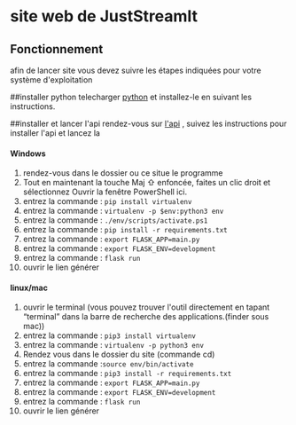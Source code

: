 # site web de JustStreamIt



## Fonctionnement

afin de lancer site vous devez suivre les étapes indiquées pour votre système d'exploitation



##installer python
telecharger [python](https://www.python.org/downloads/ "python") et installez-le en suivant les instructions.

##installer et lancer l'api
rendez-vous sur  [l'api](https://github.com/OpenClassrooms-Student-Center/OCMovies-API-EN-FR "l'api") , suivez les instructions pour installer l'api et lancez la



#### Windows
1. rendez-vous dans le dossier ou ce situe le programme
2. Tout en maintenant la touche Maj ⇧ enfoncée, faites un clic droit et sélectionnez Ouvrir la fenêtre PowerShell ici.
3. entrez la commande : ``pip install virtualenv``
4. entrez la commande : ``virtualenv -p $env:python3 env``
5. entrez la commande : ``./env/scripts/activate.ps1``
6. entrez la commande : ``pip install -r requirements.txt``
7. entrez la commande : ``export FLASK_APP=main.py``
8. entrez la commande : ``export FLASK_ENV=development``
9. entrez la commande : ``flask run``
10. ouvrir le lien générer
 
#### linux/mac

1. ouvrir le terminal (vous pouvez trouver l'outil directement en tapant “terminal” dans la barre de recherche des applications.(finder sous mac))
2. entrez la commande : ``pip3 install virtualenv``
3. entrez la commande : ``virtualenv -p python3 env``
4. Rendez vous dans le dossier du site (commande cd)
5. entrez la commande :``source env/bin/activate``
6. entrez la commande : ``pip3 install -r requirements.txt``
7. entrez la commande : ``export FLASK_APP=main.py``
8. entrez la commande : ``export FLASK_ENV=development``
9. entrez la commande : ``flask run``
10. ouvrir le lien générer
